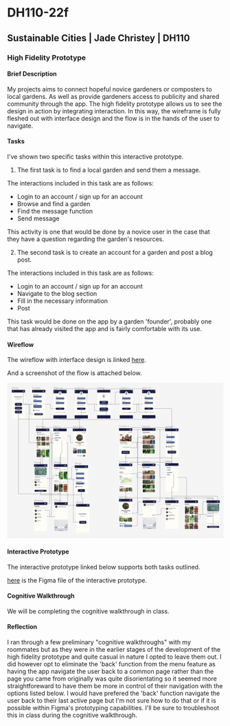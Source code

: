 # DH110-22f

## Sustainable Cities | Jade Christey | DH110

### High Fidelity Prototype

#### Brief Description

My projects aims to connect hopeful novice gardeners or composters to local gardens. As well as provide gardeners access to 
publicity and shared community through the app. The high fidelity prototype allows us to see the design in action by integrating interaction. In this way, the wireframe is fully fleshed out with interface design and the flow is in the hands of the user to navigate. 

#### Tasks

I've shown two specific tasks within this interactive prototype. 

1) The first task is to find a local garden and send them a message. 

The interactions included in this task are as follows:

- Login to an account / sign up for an account
- Browse and find a garden
- Find the message function
- Send message

This activity is one that would be done by a novice user in the case that they have a question regarding the garden's resources.

2) The second task is to create an account for a garden and post a blog post. 

The interactions included in this task are as follows:

- Login to an account / sign up for an account
- Navigate to the blog section
- Fill in the necessary information 
- Post

This task would be done on the app by a garden 'founder', probably one that has already visited 
the app and is fairly comfortable with its use. 

#### Wireflow 

The wireflow with interface design is linked [here](https://www.figma.com/file/wSkkQIW5BKMNLSUYTYEqy8/High-Fidelity-Prototype?node-id=0%3A1&t=EY5cyjERzr5a8MTo-1).

And a screenshot of the flow is attached below. 

![prototype wireflow with design](ProtoWithDesign.png)

#### Interactive Prototype

The interactive prototype linked below supports both tasks outlined. 

[here]() is the Figma file of the interactive prototype. 

#### Cognitive Walkthrough 

We will be completing the cognitive walkthrough in class. 

#### Reflection

I ran through a few preliminary "cognitive walkthroughs" with my roommates but as they were in the earlier stages of the development of the high fidelity prototype and quite casual in nature I opted to leave them out. I did however opt to eliminate the 'back' function from the menu feature as having the app navigate the user back to a common page rather than the page you came from originally was quite disorientating so it seemed more straightforeward to have them be more in control of their navigation with the options listed below. I would have prefered the 'back' function navigate the user back to their last active page but I'm not sure how to do that or if it is possible within Figma's prototyping capabilities. I'll be sure to troubleshoot this in class during the cognitive walkthrough. 
